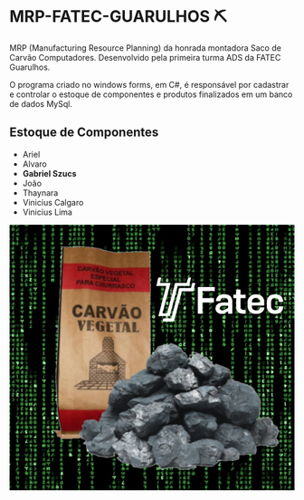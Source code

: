 # MRP-FATEC-GUARULHOS ⛏

MRP (Manufacturing Resource Planning) da honrada montadora Saco de Carvão Computadores. Desenvolvido pela primeira turma ADS da FATEC Guarulhos.

O programa criado no windows forms, em C#, é responsável por cadastrar e controlar o estoque de componentes e produtos finalizados em um banco de dados MySql.

## Estoque de Componentes
- Ariel
- Alvaro
- **Gabriel Szucs**
- João
- Thaynara
- Vinicius Calgaro
- Vinicius Lima

![Saco de carvão](/img/logo.png)
